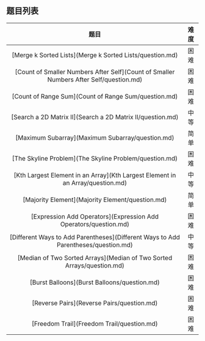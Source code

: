 ## 题目列表  
| 题目 | 难度 |  
|:---:|:---:|  
| [Merge k Sorted Lists](Merge k Sorted Lists/question.md) | 困难 |   
| [Count of Smaller Numbers After Self](Count of Smaller Numbers After Self/question.md) | 困难 |   
| [Count of Range Sum](Count of Range Sum/question.md) | 困难 |   
| [Search a 2D Matrix II](Search a 2D Matrix II/question.md) | 中等 |   
| [Maximum Subarray](Maximum Subarray/question.md) | 简单 |   
| [The Skyline Problem](The Skyline Problem/question.md) | 困难 |   
| [Kth Largest Element in an Array](Kth Largest Element in an Array/question.md) | 中等 |   
| [Majority Element](Majority Element/question.md) | 简单 |   
| [Expression Add Operators](Expression Add Operators/question.md) | 困难 |   
| [Different Ways to Add Parentheses](Different Ways to Add Parentheses/question.md) | 中等 |   
| [Median of Two Sorted Arrays](Median of Two Sorted Arrays/question.md) | 困难 |   
| [Burst Balloons](Burst Balloons/question.md) | 困难 |   
| [Reverse Pairs](Reverse Pairs/question.md) | 困难 |   
| [Freedom Trail](Freedom Trail/question.md) | 困难 |   
